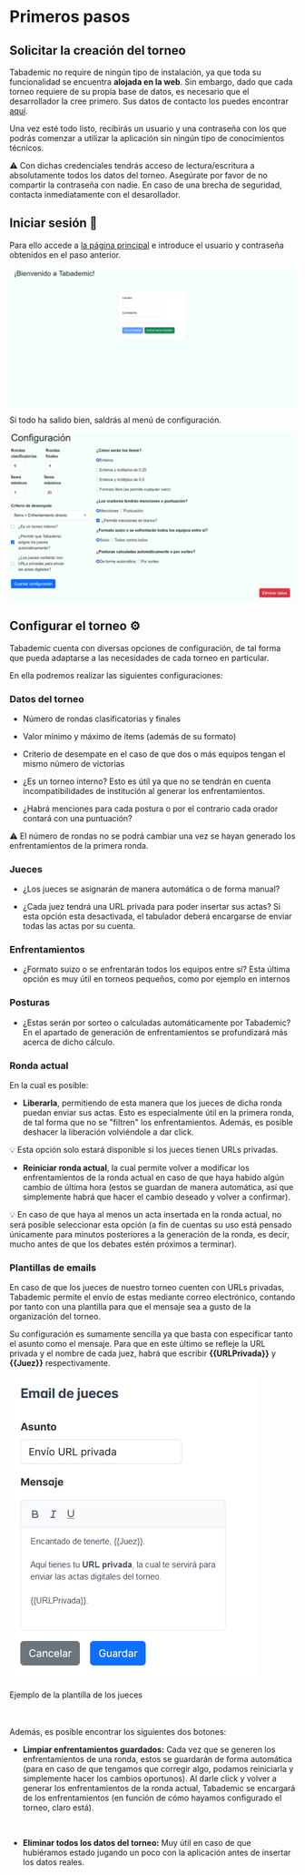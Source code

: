 # Primeros pasos

## Solicitar la creación del torneo

Tabademic no require de ningún tipo de instalación, ya que toda su funcionalidad se encuentra **alojada en la web**. Sin embargo, dado que cada torneo requiere de su propia base de datos, es necesario que el desarrollador la cree primero. Sus datos de contacto los puedes encontrar [aquí](desarrollador.md).

Una vez esté todo listo, recibirás un usuario y una contraseña con los que podrás comenzar a utilizar la aplicación sin ningún tipo de conocimientos técnicos.

<div class="warning"> 

⚠️ Con dichas credenciales tendrás <span class="bold">acceso de lectura/escritura a absolutamente todos los datos del torneo. </span>
Asegúrate por favor de no compartir la contraseña con nadie.  <span class="bold">En caso de una brecha de seguridad, contacta inmediatamente con el desarollador.</span>
</div>

## Iniciar sesión 🔑

Para ello accede a [la página principal](https://tabademic.com) e introduce el usuario y contraseña obtenidos en el paso anterior.

![Login](_images/login.png)

Si todo ha salido bien, saldrás al menú de configuración.


![Ejemplo de configuración](_images/menu_configuracion.png)

## Configurar el torneo ⚙️

Tabademic cuenta con diversas opciones de configuración, de tal forma que pueda adaptarse a las necesidades de cada torneo en particular.

En ella podremos realizar las siguientes configuraciones:

### Datos del torneo

* Número de rondas clasificatorias y finales

* Valor mínimo y máximo de ítems (además de su formato)

* Criterio de desempate en el caso de que dos o más equipos tengan el mismo número de victorias

* ¿Es un torneo interno? Esto es útil ya que no se tendrán en cuenta incompatibilidades de institución al generar los enfrentamientos.

* ¿Habrá menciones para cada postura o por el contrario cada orador contará con una puntuación?

<div class="warning"> 

⚠️ El número de rondas no se podrá cambiar una vez se hayan generado los enfrentamientos de la primera ronda.
</div>


### Jueces

* ¿Los jueces se asignarán de manera automática o de forma manual?

* ¿Cada juez tendrá una URL privada para poder insertar sus actas? Si esta opción esta desactivada, el tabulador deberá encargarse de enviar todas las actas por su cuenta.


### Enfrentamientos

* ¿Formato suizo o se enfrentarán todos los equipos entre sí? Esta última opción es muy útil en torneos pequeños, como por ejemplo en internos


### Posturas

* ¿Estas serán por sorteo o calculadas automáticamente por Tabademic? En el apartado de generación de enfrentamientos se profundizará más acerca de dicho cálculo.

### Ronda actual

En la cual es posible:

* **Liberarla**, permitiendo de esta manera que los jueces de dicha ronda puedan enviar sus actas. Esto es especialmente útil en la primera ronda, de tal forma que no se "filtren" los enfrentamientos. Además, es posible deshacer la liberación volviéndole a dar click.

<div class="tip">
💡
Esta opción solo estará disponible si los jueces tienen URLs privadas.

</div>

* **Reiniciar ronda actual**, la cual permite volver a modificar los enfrentamientos de la ronda actual en caso de que haya habido algún cambio de última hora (estos se guardan de manera automática, así que simplemente habrá que hacer el cambio deseado y volver a confirmar).

<div class="tip">
💡
En caso de que haya al menos un acta insertada en la ronda actual, no será posible seleccionar esta opción (a fin de cuentas su uso está pensado únicamente para minutos posteriores a la generación de la ronda, es decir, mucho antes de que los debates estén próximos a terminar).

</div>

### Plantillas de emails

En caso de que los jueces de nuestro torneo cuenten con URLs privadas, Tabademic permite el envío de estas mediante correo electrónico, contando por tanto con una plantilla para que el mensaje sea a gusto de la organización del torneo.

Su configuración es sumamente sencilla ya que basta con especificar tanto el asunto como el mensaje. Para que en este último se refleje la URL privada y el nombre de cada juez, habrá que escribir **{{URLPrivada}}** y **{{Juez}}** respectivamente.


<div class="centered-image">

![Ejemplo de plantilla de jueces](_images/plantilla_jueces.png)

</div>

<div class="caption">Ejemplo de la plantilla de los jueces</div>

<br>

<br>


Además, es posible encontrar los siguientes dos botones:


* **Limpiar enfrentamientos guardados:** Cada vez que se generen los enfrentamientos de una ronda, estos se guardarán de forma automática (para en caso de que tengamos que corregir algo, podamos reiniciarla y simplemente hacer los cambios oportunos). Al darle click y volver a generar los enfrentamientos de la ronda actual, Tabademic se encargará de los enfrentamientos (en función de cómo hayamos configurado el torneo, claro está).

<br>

* **Eliminar todos los datos del torneo:** Muy útil en caso de que hubiéramos estado jugando un poco con la aplicación antes de insertar los datos reales.